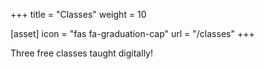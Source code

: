 +++
title = "Classes"
weight = 10

[asset]
  icon = "fas fa-graduation-cap"
  url = "/classes"
+++

Three free classes taught digitally!
